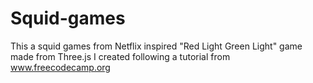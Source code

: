 # Squid-games
This a squid games from Netflix inspired "Red Light Green Light" game made from Three.js I created following a tutorial from www.freecodecamp.org